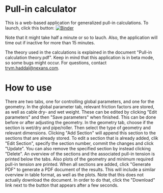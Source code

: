 # Pull-in calculator
This is a web-based application for generalized pull-in calculations. To launch, click this button: [![Binder](https://mybinder.org/badge_logo.svg)](https://mybinder.org/v2/gh/trymhaddal/pull_in_calculator/HEAD?urlpath=voila%2Frender%2FPull_in_calculations.ipynb)

Note that it might take half a minute or so to lauch. Also, the application will time out if inactive for more than 15 minutes. 

The theory used in the calculations is explained in the document "Pull-in calculation theory.pdf". Keep in mind that this application is in beta mode, so some bugs might occur. For questions, contact trym.haddal@nexans.com.

# How to use 
There are two tabs, one for controlling global parameters, and one for the geometry. In the global parameter tab, relevant friction factors are stored, as well as cable dry- and wet weight. These can be edited by clicking "Edit parameters" and then "Save parameters" when finished. This can be done before or after adjusting the geometry. In the geometry tab, choose if the section is wet/dry and pipe/roller. Then select the type of geometry and relevant dimensions. Clicking "Add Section" will append this section to the sections that are already stored. To edit a section that is already added, clik "Edit Section", specify the section number, commit the changes and click "Update". You can also remove the specified section by instead clicking "Delete". An overview of the sections and the associated pull-in tension is printed below the tabs. Also plots of the geometry and minimum required pull-in tension are printed. When all sections are added, click "Generate PDF" to generate a PDF document of the results. This will include a similar overview in table format, as well as the plots. Note that this does not actually download the document. In order to do that, click the "Download" link next to the button that appears after a few seconds. 
